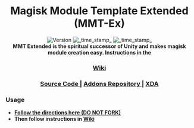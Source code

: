 <h1 align="center">Magisk Module Template Extended (MMT-Ex)</h1>

<div align="center">
  <!-- Version -->
    <img src="https://img.shields.io/badge/Version-v2.1-blue.svg?longCache=true&style=popout-square"
      alt="Version" />
  <!-- Last Updated -->
    <img src="https://img.shields.io/badge/Updated-May 22, 2023-green.svg?longCache=true&style=flat-square"
      alt="_time_stamp_" />
  <!-- Min Magisk -->
    <img src="https://img.shields.io/badge/MinMagisk-20.4-red.svg?longCache=true&style=flat-square"
      alt="_time_stamp_" /></div>

<div align="center">
  <strong>MMT Extended is the spiritual successor of Unity and makes magisk module creation easy. Instructions in the 
    <h3><a href="https://github.com/Zackptg5/MMT-Extended/wiki">Wiki</a></h3>
</div>

<div align="center">
  <h3>
    <a href="https://github.com/Zackptg5/MMT-Extended">
      Source Code
    </a>
    <span> | </span>
    <a href="https://github.com/Zackptg5/MMT-Extended-Addons">
      Addons Repository
    </a>
    <span> | </span>
    <a href="https://forum.xda-developers.com/apps/magisk/magisk-module-template-extended-mmt-ex-t4029819">
      XDA
    </a>
  </h3>
</div>

### Usage
- [Follow the directions here (DO NOT FORK)](https://help.github.com/en/github/creating-cloning-and-archiving-repositories/creating-a-repository-from-a-template)
- Then follow instructions in [Wiki](https://github.com/Zackptg5/MMT-Extended/wiki)
